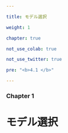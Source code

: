 ```yaml
---

title: モデル選択

weight: 1

chapter: true

not_use_colab: true

not_use_twitter: true

pre: "<b>4.1 </b>"

---
```




### Chapter 1



# モデル選択



